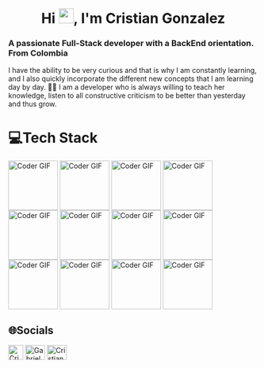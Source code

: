 <h1 align="center">Hi <img src="https://raw.githubusercontent.com/iampavangandhi/iampavangandhi/master/gifs/Hi.gif" width="30px">, I'm Cristian Gonzalez</h1>

<h3>A passionate Full-Stack developer with a BackEnd orientation. From Colombia</h3>
<p>I have the ability to be very curious and that is why I am constantly learning, and I also quickly incorporate the different new concepts that I am learning day by day. 📝📝 I am a developer who is always willing to teach her knowledge, listen to all constructive criticism to be better than yesterday and thus grow.</p>


# 💻Tech Stack

<img align="center" src="https://cdn-icons-png.flaticon.com/128/1051/1051326.png" alt="Coder GIF" width="100" > <img align="center" src="https://cdn-icons-png.flaticon.com/128/5968/5968267.png" alt="Coder GIF" width="100" > <img align="center" src="https://cdn-icons-png.flaticon.com/128/5968/5968242.png" alt="Coder GIF" width="100" > <img align="center" src="https://cdn-icons-png.flaticon.com/128/5968/5968292.png" alt="Coder GIF" width="100" ><img align="center" src="https://encrypted-tbn0.gstatic.com/images?q=tbn:ANd9GcRlZShxX58eJu454iY94t1Hjn_VvX58F_nCuCUBSxUenfgB94u9Tq5HVvVT8m0XtvJAf9I&usqp=CAU" alt="Coder GIF" width="100" > <img align="center" src="https://img.icons8.com/color/2x/redux.png" alt="Coder GIF" width="100" > <img align="center" src="https://encrypted-tbn0.gstatic.com/images?q=tbn:ANd9GcRfERx7t-U-8pIy2zoLMjk1VdTrbM7t4BAsfw&usqp=CAU" alt="Coder GIF" width="100" > <img align="center" src="https://cdn-icons-png.flaticon.com/128/919/919825.png" alt="Coder GIF" width="100" > <img align="center" src="https://encrypted-tbn0.gstatic.com/images?q=tbn:ANd9GcSRrYkvqvL1vaGZ2oHaxhz5tSRqx2d1Q9JW4g&usqp=CAU" alt="Coder GIF" width="100" > <img align="center" src="https://encrypted-tbn0.gstatic.com/images?q=tbn:ANd9GcRdcHE8nY9SczqAfy8wp1mavHte-OEyxHpzsNrQYENi_Z1nZ4SwYZiILa3measF1_sPh4M&usqp=CAU" alt="Coder GIF" width="100" > <img align="center" src="https://encrypted-tbn0.gstatic.com/images?q=tbn:ANd9GcTH-xRp4nnuk_Ac8lyGonBfu01mql7hvBQPHW8Yax1bgZXSOS9ppQezEjEx9pZwB9ppz7w&usqp=CAU" alt="Coder GIF" width="100" > <img align="center" src="https://encrypted-tbn0.gstatic.com/images?q=tbn:ANd9GcRBgDczWZ7ULRjkdTf-216TWmvv9DSjEdWzjTsFLk7H5AbEywMginIz7phla6nRxozkNGM&usqp=CAU" alt="Coder GIF" width="100" >


## 🌐Socials
<p align="left">
<a href="mailto:criskol.71@gmail.com"><img align="center" src="https://www.pngmart.com/files/16/Gmail-PNG-Clipart.png" alt="Cristian Gonzalez" height="30" width="30"/></a>
<a href="https://www.linkedin.com/in/cristian-gonzalez-fuentes-developerfullstack/" target="blank"><img align="center" src="https://raw.githubusercontent.com/rahuldkjain/github-profile-readme-generator/master/src/images/icons/Social/linked-in-alt.svg" alt="Gabriel Vodopivec" height="30" width="40" /></a>
<a href="https://www.facebook.com/wacho.gonzalezporshella" target="blank"><img align="center" src="https://raw.githubusercontent.com/rahuldkjain/github-profile-readme-generator/master/src/images/icons/Social/facebook.svg" alt="Cristian Gonzalez" height="30" width="40" /></a>
</p>
